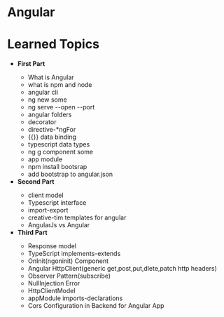 # Angular
<h1>Learned Topics</h1>
<ul type=square>
     <li><strong>First Part</strong></li>
      <ul type="circle">
      <li>What is Angular</li>
      <li>what is npm and node</li>
      <li>angular cli </li>
      <li>ng new some</li>
      <li>ng serve --open --port</li>
      <li>angular folders</li>
      <li>decorator</li>
      <li>directive-*ngFor</li>
      <li>{{}} data binding</li>
      <li>typescript data types</li>
      <li>ng g component some</li>
      <li>app module</li>
      <li>npm install bootsrap</li>
      <li>add bootstrap to angular.json</li>
   </ul>
  <li><strong>Second Part</strong></li>
  <ul type="circle">
  <li>client model</li>
  <li>Typescript interface</li>
  <li>import-export</li>
  <li>creative-tim templates for angular</li>
  <li>AngularJs vs Angular</li>
  </ul>
    <li><strong>Third Part</strong></li>
    <ul type="circle">
    <li>Response model</li>
    <li>TypeScript implements-extends</li>
    <li>OnInit(ngoninit) Component</li>
    <li> Angular HttpClient(generic get<Type>,post,put,dlete,patch http headers)</li>
    <li>Observer Pattern(subscribe)</li>
    <li>NullInjection Error</li>
    <li>HttpClientModel</li><li>appModule imports-declarations</li><li>Cors Configuration in Backend for Angular App</li>
  </ul>
</ul>

